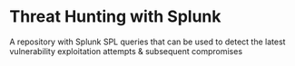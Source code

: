 # Threat Hunting with Splunk
A repository with Splunk SPL queries that can be used to detect the latest vulnerability exploitation attempts &amp; subsequent compromises
